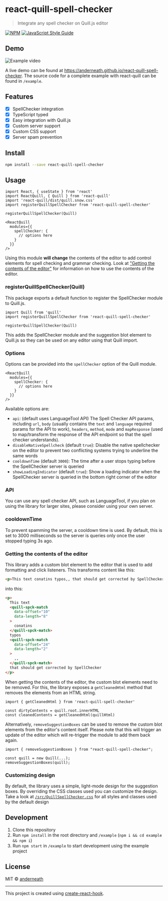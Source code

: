 # react-quill-spell-checker

> Integrate any spell checker on Quill.js editor

[![NPM](https://img.shields.io/npm/v/react-quill-spell-checker.svg)](https://www.npmjs.com/package/react-quill-spell-checker) [![JavaScript Style Guide](https://img.shields.io/badge/code_style-standard-brightgreen.svg)](https://standardjs.com)

## Demo

![Example video](https://raw.githubusercontent.com/anderneath/react-quill-spell-checker/master/assets/quill-spck-example.gif)

A live demo can be found at <https://anderneath.github.io/react-quill-spell-checker>. The source code for a complete example with react-quill can be found in `/example`.

## Features

- [x] SpellChecker integration
- [x] TypeScript typed
- [x] Easy integration with Quill.js
- [x] Custom server support
- [x] Custom CSS support
- [x] Server spam prevention

## Install

```bash
npm install --save react-quill-spell-checker
```

## Usage

```tsx
import React, { useState } from 'react'
import ReactQuill, { Quill } from 'react-quill'
import 'react-quill/dist/quill.snow.css'
import registerQuillSpellChecker from 'react-quill-spell-checker'

registerQuillSpellChecker(Quill)

<ReactQuill
  modules={{
    spellChecker: {
      // options here
    }
  }}
/>
```

Using this module **will change** the contents of the editor to add control elements for spell checking and grammar checking. Look at ["Getting the contents of the editor"](#getting-the-contents-of-the-editor) for information on how to use the contents of the editor.

### registerQuillSpellChecker(Quill)

This package exports a default function to register the SpellChecker module to Quill.js.

```tsx
import Quill from 'quill'
import registerQuillSpellChecker from 'react-quill-spell-checker'

registerQuillSpellChecker(Quill)
```

This adds the SpellChecker module and the suggestion blot element to Quill.js so they can be used on any editor using that Quill import.

### Options

Options can be provided into the `spellChecker` option of the Quill module.

```tsx
<ReactQuill
  modules={{
    spellChecker: {
      // options here
    }
  }}
/>
```

Available options are:

- `api`: (default uses LanguageTool API) The Spell Checker API params, including `url`, `body` (usually contains the `text` and `language` required params for the API to work), `headers`, `method`, `mode` and `mapResponse` (used to map/transform the response of the API endpoint so that the spell checker understands).
- `disableNativeSpellcheck` (default `true`): Disable the native spellchecker on the editor to prevent two conflicting systems trying to underline the same words
- `cooldownTime` (default `3000`): The time after a user stops typing before the SpellChecker server is queried
- `showLoadingIndicator` (default `true`): Show a loading indicator when the SpellChecker server is queried in the bottom right corner of the editor

### API

You can use any spell checker API, such as LanguageTool, if you plan on using the library for larger sites, please consider using your own server.

### cooldownTime

To prevent spamming the server, a cooldown time is used. By default, this is set to 3000 milliseconds so the server is queries only once the user stopped typing 3s ago.

### Getting the contents of the editor

This library adds a custom blot element to the editor that is used to add formatting and click listeners.
This transforms content like this:

```html
<p>This text conatins typos,, that should get corrected by SpellChecker</p>
```

into this:

```html
<p>
  This text
  <quill-spck-match
    data-offset="10"
    data-length="8"
  >
    conatins
  </quill-spck-match>
  typos
  <quill-spck-match
    data-offset="24"
    data-length="2"
  >
    ,,
  </quill-spck-match>
  that should get corrected by SpellChecker
</p>
```

When getting the contents of the editor, the custom blot elements need to be removed. For this, the library exposes a `getCleanedHtml` method that removes the elements from an HTML string.

```tsx
import { getCleanedHtml } from 'react-quill-spell-checker'

const dirtyContents = quill.root.innerHTML
const cleanedContents = getCleanedHtml(quillHtml)
```

Alternatively, `removeSuggestionBoxes` can be used to remove the custom blot elements from the editor's content itself. Please note that this will trigger an update of the editor which will re-trigger the module to add them back again.

```tsx
import { removeSuggestionBoxes } from "react-quill-spell-checker";

const quill = new Quill(...);
removeSuggestionBoxes(quill);
```

### Customizing design

By default, the library uses a simple, light-mode design for the suggestion boxes. By overriding the CSS classes used you can customize the design. Take a look at [`/src/QuillSpellChecker.css`](https://github.com/anderneath/react-quill-spell-checker/blob/master/src/QuillSpellChecker.css) for all styles and classes used by the default design

## Development

1. Clone this repository
2. Run `npm install` in the root directory and `/example` (`npm i && cd example && npm i`)
3. Run `npm start` in `/example` to start development using the example project

## License

MIT © [anderneath](https://github.com/anderneath)

---

This project is created using [create-react-hook](https://github.com/hermanya/create-react-hook).
